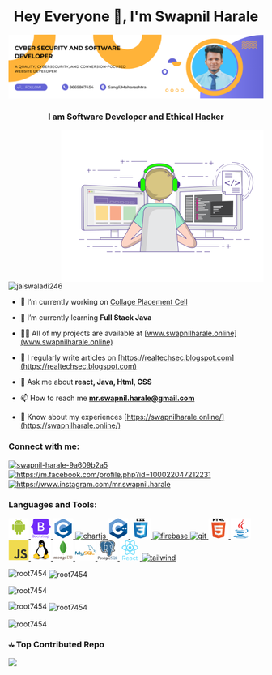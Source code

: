 <h1 align="center">Hey Everyone 👋, I'm Swapnil Harale</h1>
<div align="center"> <img src="https://github.com/root7454/root7454/blob/main/Developer.png"> </div>
<h3 align="center">I am Software Developer and Ethical Hacker</h3>
<img align="right" alt="Coding" width="400" src="https://raw.githubusercontent.com/devSouvik/devSouvik/master/gif3.gif">

<p align="left"> <img src="https://komarev.com/ghpvc/?username=root7454&label=Profile%20views&color=0e75b6&style=flat" alt="jaiswaladi246" /> </p>


- 🔭 I’m currently working on [Collage Placement Cell](https://github.com/root7454/Placement_Cell)

- 🌱 I’m currently learning **Full Stack Java**

- 👨‍💻 All of my projects are available at [www.swapnilharale.online](www.swapnilharale.online)

- 📝 I regularly write articles on [https://realtechsec.blogspot.com](https://realtechsec.blogspot.com)

- 💬 Ask me about **react, Java, Html, CSS**

- 📫 How to reach me **mr.swapnil.harale@gmail.com**

- 📄 Know about my experiences [https://swapnilharale.online/](https://swapnilharale.online/)

<h3 align="left">Connect with me:</h3>
<p align="left">
<a href="https://linkedin.com/in/swapnil-harale-9a609b2a5" target="blank"><img align="center" src="https://raw.githubusercontent.com/rahuldkjain/github-profile-readme-generator/master/src/images/icons/Social/linked-in-alt.svg" alt="swapnil-harale-9a609b2a5" height="30" width="40" /></a>
<a href="https://m.facebook.com/profile.php?id=100022047212231" target="blank"><img align="center" src="https://raw.githubusercontent.com/rahuldkjain/github-profile-readme-generator/master/src/images/icons/Social/facebook.svg" alt="https://m.facebook.com/profile.php?id=100022047212231" height="30" width="40" /></a>
<a href="https://www.instagram.com/mr.swapnil.harale" target="blank"><img align="center" src="https://raw.githubusercontent.com/rahuldkjain/github-profile-readme-generator/master/src/images/icons/Social/instagram.svg" alt="https://www.instagram.com/mr.swapnil.harale" height="30" width="40" /></a>
</p>

<h3 align="left">Languages and Tools:</h3>
<p align="left"> <a href="https://developer.android.com" target="_blank" rel="noreferrer"> <img src="https://raw.githubusercontent.com/devicons/devicon/master/icons/android/android-original-wordmark.svg" alt="android" width="40" height="40"/> </a> <a href="https://getbootstrap.com" target="_blank" rel="noreferrer"> <img src="https://raw.githubusercontent.com/devicons/devicon/master/icons/bootstrap/bootstrap-plain-wordmark.svg" alt="bootstrap" width="40" height="40"/> </a> <a href="https://www.cprogramming.com/" target="_blank" rel="noreferrer"> <img src="https://raw.githubusercontent.com/devicons/devicon/master/icons/c/c-original.svg" alt="c" width="40" height="40"/> </a> <a href="https://www.chartjs.org" target="_blank" rel="noreferrer"> <img src="https://www.chartjs.org/media/logo-title.svg" alt="chartjs" width="40" height="40"/> </a> <a href="https://www.w3schools.com/cpp/" target="_blank" rel="noreferrer"> <img src="https://raw.githubusercontent.com/devicons/devicon/master/icons/cplusplus/cplusplus-original.svg" alt="cplusplus" width="40" height="40"/> </a> <a href="https://www.w3schools.com/css/" target="_blank" rel="noreferrer"> <img src="https://raw.githubusercontent.com/devicons/devicon/master/icons/css3/css3-original-wordmark.svg" alt="css3" width="40" height="40"/> </a> <a href="https://firebase.google.com/" target="_blank" rel="noreferrer"> <img src="https://www.vectorlogo.zone/logos/firebase/firebase-icon.svg" alt="firebase" width="40" height="40"/> </a> <a href="https://git-scm.com/" target="_blank" rel="noreferrer"> <img src="https://www.vectorlogo.zone/logos/git-scm/git-scm-icon.svg" alt="git" width="40" height="40"/> </a> <a href="https://www.w3.org/html/" target="_blank" rel="noreferrer"> <img src="https://raw.githubusercontent.com/devicons/devicon/master/icons/html5/html5-original-wordmark.svg" alt="html5" width="40" height="40"/> </a> <a href="https://www.java.com" target="_blank" rel="noreferrer"> <img src="https://raw.githubusercontent.com/devicons/devicon/master/icons/java/java-original.svg" alt="java" width="40" height="40"/> </a> <a href="https://developer.mozilla.org/en-US/docs/Web/JavaScript" target="_blank" rel="noreferrer"> <img src="https://raw.githubusercontent.com/devicons/devicon/master/icons/javascript/javascript-original.svg" alt="javascript" width="40" height="40"/> </a> <a href="https://www.linux.org/" target="_blank" rel="noreferrer"> <img src="https://raw.githubusercontent.com/devicons/devicon/master/icons/linux/linux-original.svg" alt="linux" width="40" height="40"/> </a> <a href="https://www.mongodb.com/" target="_blank" rel="noreferrer"> <img src="https://raw.githubusercontent.com/devicons/devicon/master/icons/mongodb/mongodb-original-wordmark.svg" alt="mongodb" width="40" height="40"/> </a> <a href="https://www.mysql.com/" target="_blank" rel="noreferrer"> <img src="https://raw.githubusercontent.com/devicons/devicon/master/icons/mysql/mysql-original-wordmark.svg" alt="mysql" width="40" height="40"/> </a> <a href="https://www.postgresql.org" target="_blank" rel="noreferrer"> <img src="https://raw.githubusercontent.com/devicons/devicon/master/icons/postgresql/postgresql-original-wordmark.svg" alt="postgresql" width="40" height="40"/> </a> <a href="https://reactjs.org/" target="_blank" rel="noreferrer"> <img src="https://raw.githubusercontent.com/devicons/devicon/master/icons/react/react-original-wordmark.svg" alt="react" width="40" height="40"/> </a> <a href="https://tailwindcss.com/" target="_blank" rel="noreferrer"> <img src="https://www.vectorlogo.zone/logos/tailwindcss/tailwindcss-icon.svg" alt="tailwind" width="40" height="40"/> </a> </p>

<p><img align="left" src="https://github-readme-stats.vercel.app/api/top-langs?username=root7454&show_icons=true&locale=en&layout=compact" alt="root7454" /></p>

<p>&nbsp;<img align="center" src="https://github-readme-stats.vercel.app/api?username=root7454&show_icons=true&locale=en" alt="root7454" /></p>

<p><img align="center" src="https://github-readme-streak-stats.herokuapp.com/?user=root7454&" alt="root7454" /></p>


<p><img align="left" src="https://github-readme-stats.vercel.app/api/top-langs?username=root7454&show_icons=true&locale=en&layout=compact" alt="root7454" /></p>

<p>&nbsp;<img align="center" src="https://github-readme-stats.vercel.app/api?username=root7454&show_icons=true&locale=en" alt="root7454" /></p>

<p><img align="center" src="https://github-readme-streak-stats.herokuapp.com/?user=root7454&" alt="root7454" /></p>

### 🔝 Top Contributed Repo

![](https://github-contributor-stats.vercel.app/api?username=root7454&limit=5&theme=flat&combine_all_yearly_contributions=true)
